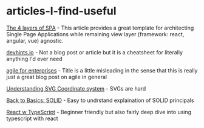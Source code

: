 # articles-I-find-useful

[The 4 layers of SPA](https://hackernoon.com/architecting-single-page-applications-b842ea633c2e) - This article provides a great template for architecting Single Page Applications while remaining view layer (framework: react, angular, vue) agnostic.


[devhints.io](https://devhints.io/) - Not a blog post or article but it is a cheatsheet for literally anything I'd ever need

[agile for enterprises](https://foxbox.co/blog/agile-product-development/) - Title is a little misleading in the sense that this is really just a great blog post on agile in general

[Understanding SVG Coordinate system](https://www.sarasoueidan.com/blog/svg-coordinate-systems/) - SVGs are hard

[Back to Basics: SOLID](https://thoughtbot.com/blog/back-to-basics-solid) - Easy to undrstand explaination of SOLID principals

[React w TypeScript](https://www.sitepoint.com/react-with-typescript-best-practices) - Beginner friendly but also fairly deep dive into using typescript with react
